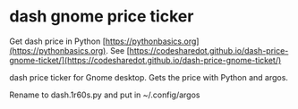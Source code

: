 # dash gnome price ticker

Get dash price in Python [https://pythonbasics.org](https://pythonbasics.org).
See [https://codesharedot.github.io/dash-price-gnome-ticket/](https://codesharedot.github.io/dash-price-gnome-ticket/)

dash price ticker for Gnome desktop. Gets the price with Python and argos.

Rename to dash.1r60s.py and put in ~/.config/argos
